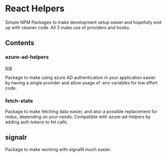 # React Helpers
Simple NPM Packages to make development setup easier and hopefully end up with cleaner code. All 3 make use of providers and hooks.

## Contents

### azure-ad-helpers 
[link](./azure-ad-auth/README.md)

Package to make using azure AD authentication in your application easier by having a single provider and allow usage of .env variables for low effort code.

### fetch-state
Package to make fetching data easier, and also a possible replacement for redux, depending on your needs. Compatible with azure-ad-helpers by adding auth tokens to fet calls.

## signalr
Package to make working with signalR much easier.


